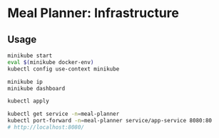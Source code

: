 # Meal Planner: Infrastructure

## Usage

```bash
minikube start
eval $(minikube docker-env)
kubectl config use-context minikube

minikube ip
minikube dashboard

kubectl apply

kubectl get service -n=meal-planner
kubectl port-forward -n=meal-planner service/app-service 8080:80
# http://localhost:8080/
```
